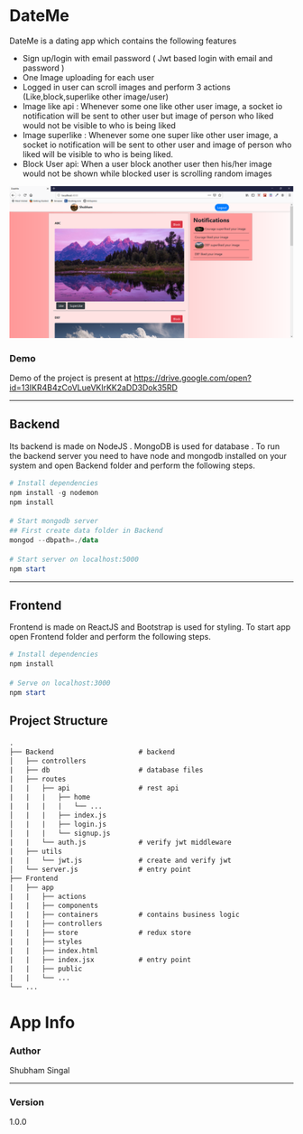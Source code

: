 # DateMe
DateMe is a dating app which contains the following features

* Sign up/login with email password ( Jwt based login with email and password )
* One Image uploading for each user
* Logged in user can scroll images and perform 3 actions
(Like,block,superlike other image/user)
* Image like api : Whenever some one like other user image, a socket io notification will be sent to other user but image of person who liked would not be visible to who is being liked
* Image superlike : Whenever some one super like other user image, a socket io notification will be sent to other user and image of person who liked will be visible to who is being liked.
* Block User api: When a user block another user then his/her image would not be shown while blocked user is
scrolling random images

<img src="Frontend/public/Screenshot.png" alt="DateMe Demo"/>

### Demo
Demo of the project is present at https://drive.google.com/open?id=13IKR4B4zCoVLueVKlrKK2aDD3Dok35RD

---

## Backend 
Its backend is made on NodeJS . MongoDB is used for database . To run the backend server you need to have node and mongodb installed on your system and open Backend folder and perform the following steps.

```powershell
# Install dependencies
npm install -g nodemon
npm install

# Start mongodb server
## First create data folder in Backend  
mongod --dbpath=./data

# Start server on localhost:5000
npm start
```

---

## Frontend
Frontend is made on ReactJS and Bootstrap is used for styling. To start app open Frontend folder and perform the following steps.

```powershell
# Install dependencies
npm install

# Serve on localhost:3000
npm start
```


## Project Structure
    .
    ├── Backend                     # backend
    │   ├── controllers              
    |   ├── db                      # database files
    |   ├── routes  
    |   |   ├── api                 # rest api              
    |   |   |   ├── home                
    |   |   |   |   └── ...    
    │   |   |   ├── index.js       
    │   |   |   ├── login.js       
    │   |   |   └── signup.js       
    |   |   └── auth.js             # verify jwt middleware
    |   ├── utils                   
    |   |   └── jwt.js              # create and verify jwt
    │   └── server.js               # entry point
    ├── Frontend                          
    |   ├── app                                    
    |   |   ├── actions  
    |   |   ├── components                
    |   |   ├── containers          # contains business logic
    |   |   ├── controllers         
    |   |   ├── store               # redux store
    |   |   ├── styles
    |   |   ├── index.html
    |   |   ├── index.jsx           # entry point
    |   |   ├── public              
    |   |   └── ...
    └── ...


# App Info
### Author 
Shubham Singal

---

### Version 
1.0.0

